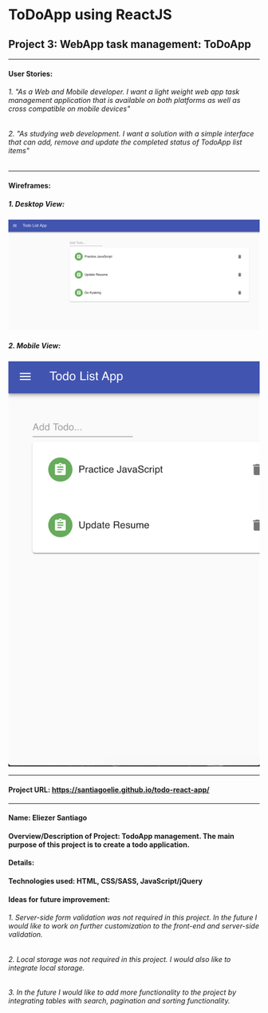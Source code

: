# ToDoApp using ReactJS
## Project 3: WebApp task management: ToDoApp
______________________________________________
#### User Stories:
###### 1. "As a Web and Mobile developer. I want a light weight web app task management application that is available on both platforms as well as cross compatible on mobile devices"

###### 2. "As studying web development. I want a solution with a simple interface that can add, remove and update the completed status of TodoApp list items"

____________________________________________

#### Wireframes:
##### 1. Desktop View:
![](src/images/TodoApp-Desktop-View.png)
##### 2. Mobile View:
![](src/images/TodoApp-Mobile-View.png)

____________________________________________

#### Project URL: https://santiagoelie.github.io/todo-react-app/

____________________________________________

#### Name: Eliezer Santiago
#### Overview/Description of Project: TodoApp management. The main purpose of this project is to create a todo application.
#### Details:
#### Technologies used: HTML, CSS/SASS, JavaScript/jQuery
#### Ideas for future improvement:
###### 1. Server-side form validation was not required in this project. In the future I would like to work on further customization to the front-end and server-side validation.
###### 2. Local storage was not required in this project. I would also like to integrate local storage.
###### 3. In the future I would like to add more functionality to the project by integrating tables with search, pagination and sorting functionality.
